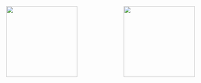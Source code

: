 
<img align="right" height="190" src="https://camo.githubusercontent.com/0229b9a70223604f859b07d927ddbc467a6d3ec84e33b6eb08b6a7c84af72139/68747470733a2f2f692e70696e696d672e636f6d2f6f726967696e616c732f36652f61352f66642f36656135666435393834373766346562363232353366633330303430333963612e676966"  />

<!-- ![snake gif](https://github.com/andrii-marchenko-pineal/andrii-marchenko-pineal/blob/output/github-snake-dark.svg) -->

<img align="left" height="190" src="https://github.com/andrii-marchenko-pineal/andrii-marchenko-pineal/blob/b53d2f37185c8ec72a2d3f95d32d40b30cfeba9d/13267623tg432tgbv0987yt.gif"  />

